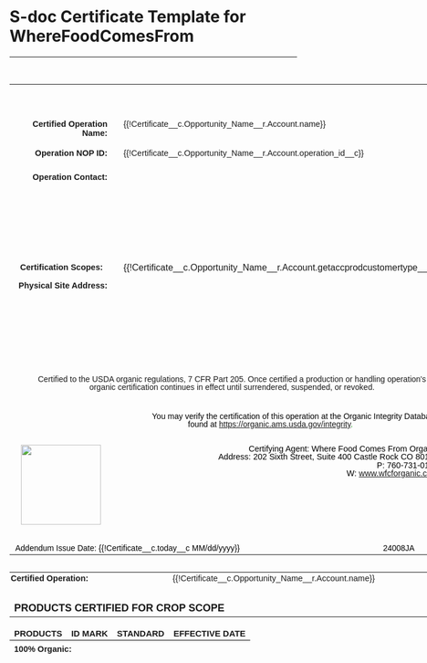 
# S-doc Certificate Template for WhereFoodComesFrom



<hr>
<style type="text/css">#myCustomTable {
    border: none;
    sd: repeatheader;
    border-collapse: collapse;
    page-break-inside: avoid;
    page-break-before: auto;
  }

  .td1 {
    font-size: 15px;
    padding: 5px;
    border-bottom: 2px solid #ddd;

  }

  .td2 {
    font-size: 15px;
    padding: 5px;
    border-bottom: 2px solid #ddd;
    text-align: center;
  }

  #myCustomTable tr {
    page-break-inside: avoid;
  }

  #myCustomTable td {
    padding: 3px;
  }
</style>
<div style="text-align:center;"> </div>

<table align="center" border="0" cellpadding="0" cellspacing="0" style="width: 760px; font-family: arial, helvetica, sans-serif; margin-bottom: 30px;">
	<colgroup>
		<col width="92" />
		<col width="92" />
		<col width="92" />
		<col width="92" />
		<col width="92" />
		<col width="92" />
		<col width="92" />
		<col width="92" />
	</colgroup>
	<tbody align="center">
		<tr>
			<td colspan="8" height=" 10" style="text-align: center; padding-top: 20px; width: 754px;" valign="bottom"><span style="font-size: 34px;"></span> <span style="font-size: 34px;"></span></td>
		</tr>
		<tr>
			<td colspan="8" height="35" style="width: 754px;" valign="bottom"> </td>
		</tr>
		<tr>
			<td colspan="2" height="20" style="text-align: right; width: 319px;"><span style="font-size:14.5px;"><strong>Certified Operation Name:</strong></span></td>
			<td colspan="6" height="20" style="padding-left: 20px; width: 490px;" valign="top" width="20"><span style="font-size:14.5px;float:left;">{{!Certificate__c.Opportunity_Name__r.Account.name}}</span></td>
		</tr>
		<tr>
			<td colspan="2" height="20" style="text-align: right; padding-top: 15px; width: 319px;"><span style="font-size:14.5px;"><strong>Operation NOP ID:</strong></span></td>
			<td colspan="6" height="20" style="padding-left: 20px; padding-top: 15px; width: 490px;" valign="top"><span style="font-size:14.5px;float:left;">{{!Certificate__c.Opportunity_Name__r.Account.operation_id__c}}</span></td>
		</tr>
		<!--<tr>
<td colspan="8" height="30" valign="top"> </td>
</tr>-->
		<tr>
			<td colspan="2" height="20" style="padding-top: 22px; text-align: right; width: 319px;" valign="top"><span style="font-size:14.5px;"><strong>Operation Contact:</strong></span></td>
			<td colspan="6" height="170" style="padding-left: 20px; padding-top: 20px; width: 490px;" valign="top"><!--{{!
 <lineitemsSOQL>
            <class>none</class>
            <listname>Operation Contact</listname>
            <soql>SELECT Id, Name, Email, Account.Website FROM Contact WHERE AccountId ='{!Certificate__c.accountid__c}' AND isSelected__c = true</soql>
            <column prefix="<span style='font-size:14.5px;'><strong></strong> " postfix="</span><br/>">Name</column>
            <column prefix="<span style='font-size:14.5px;'><strong></strong> " postfix="</span><br/>">Email</column>
            <column prefix="<span style='font-size:14.5px;'><strong></strong> " postfix="</span> <br/>">Account.Website</column>
            <column prefix="<span style='font-size:14.5px;padding-top: 10px'><strong></strong> " postfix="</span><br/>"></column>

        </lineitemsSOQL>
}}--><!--{{!
<lineitemsSOQL><class>none</class>
<listname>Operation Contact</listname>
<soql>SELECT Id, Name, Email, Account.Website  FROM Contact WHERE AccountId  ='{!Certificate__c.accountid__c}' AND isSelected__c = true</soql>
<column prefix="<span style='font-size:14.5px;'>" postfix="</span>" >Blank__c</column>
</lineitemsSOQL>
}}-->
			<div><span style="font-size:14.5px;"><br />
			<strong>&nbsp; </strong></span></div>
			</td>
		</tr>
		<tr>
			<td colspan="2" height="20" style="padding-top: 10px; text-align: right; width: 319px;" valign="top"><span style="font-size:14.5px;"><strong>Certification Scopes: &nbsp; </strong></span></td>
			<td colspan="6" height="auto" style="padding-left: 20px; padding-top: 10px; width: 490px;" valign="top">{{!Certificate__c.Opportunity_Name__r.Account.getaccprodcustomertype__c}}</td>
		</tr>
		<tr>
			<td colspan="2" height="20" style="padding-top: 10px; text-align: right; width: 319px;" valign="top"><span style="font-size:14.5px;"><strong>Physical Site Address:</strong></span></td>
			<td colspan="6" height="170" style="padding-left: 20px; padding-top: 20px; width: 490px;" valign="top"><!--{{!
<lineitemsSOQL><class>none</class>
<listname>Site Addresses</listname>
<soql>Select Address__c,City__c,State__c ,Zip__c,Country__c From Site_Address__c Where Account__c ='{!Certificate__c.accountid__c}' AND is_Selected__c = true AND isSame__c = False</soql>
<column prefix="<span style='font-size:14.5px;'> " postfix=": ">Name</column>
<column postfix=", ">Address__c</column>
<column postfix=", ">City__c</column>
<column postfix=", ">State__c</column>
<column postfix=", ">Zip__c</column>
<column postfix="<br /></span>">Country__c</column>
</lineitemsSOQL>
}}--><!--{{!
<lineitemsSOQL><class>none</class>
<listname>Site Addresses</listname>
<soql>Select Address__c,City__c,State__c ,Zip__c,Country__c,Blank__c From Site_Address__c Where Account__c ='{!Certificate__c.accountid__c}' AND is_Selected__c = true AND isSame__c = true</soql>
<column prefix="<span style='font-size:14.5px;'>" postfix="</span>" >Blank__c</column>
</lineitemsSOQL>
}}-->
			<div><span style="font-size:14.5px;"><br />
			<strong>&nbsp; </strong></span></div>
			</td>
		</tr>
		<tr>
			<td colspan="8" height="40" style="padding-left: 45px; padding-right: 25px; line-height: 90%; width: 684px;" valign="middle"><span style="font-size: 14px; font-family:arial,helvetica,sans-serif;">Certified to the USDA organic regulations, 7 CFR Part 205. Once certified a production or handling operation's organic certification continues in effect until surrendered, suspended, or revoked.</span></td>
		</tr>
		<tr>
			<td colspan="8" height="20" style="padding-left: 20px; padding-top: 30px; line-height: 1; text-align: right; width: 734px;" valign="top"><span style="font-size: 14px;color: rgb(0,0,0); font-family:arial,helvetica,sans-serif;">You may verify the certification of this operation at the Organic Integrity Database<br />
			<span style="font-size: 14px;color: rgb(0,0,0); padding-right:75px; font-family:arial,helvetica,sans-serif;">found at&nbsp;<span style="color:#009900;"><span style="font-size: 14px; font-family: arial, helvetica, sans-serif;"><span style="font-size: 14px; padding-right: 75px; font-family: arial, helvetica, sans-serif;"><a href="https://organic.ams.usda.gov/integrity" target="_blank">https://organic.ams.usda.gov/integrity</a>.</span></span></span></span></span></td>
		</tr>
		<tr>
			<td colspan="8" style="padding-left: 20px; padding-top: 25px; line-height: 1; text-align: right; width: 734px;" valign="top"><span contenteditable="false" tabindex="-1"><img alt="" data-widget="image" src="https://wfcf--pcopy.sandbox.file.force.com/servlet/servlet.ImageServer?id=01563000001q8eO&amp;oid=00D63000000IXpv&amp;lastMod=1660653189000" style="float:left" width="140px" /></span><span style="font-size: 14.5px;color: rgb(105, 105, 105); font-family:arial,helvetica,sans-serif;"><span style="color:rgb(0,0,0);">Certifying Agent:&nbsp;Where Food Comes From Organic</span><br />
			<span style="color:rgb(0,0,0);">Address:&nbsp;202 Sixth Street, Suite 400 Castle Rock CO 80104</span><br />
			<span style="color:rgb(0,0,0);">P: 760-731-0155</span><br />
			<span style="color:rgb(0,0,0);">W: <span style="font-size: 14.5px;color: rgb(105, 105, 105); font-family:arial,helvetica,sans-serif;"><span style="color:rgb(0,0,0);">www.wfcforganic.com</span></span></span></span></td>
		</tr>
		<tr>
			<td colspan="8" height="20" style="padding-left: 10px; padding-top: 30px; line-height: 1; text-align: left; width: 744px;" valign="top"><span style="font-size: 14px;color: rgb(0,0,0); font-family:arial,helvetica,sans-serif;"> <span style="font-size: 14px;color: rgb(0,0,0);padding-right:150px;font-family:arial,helvetica,sans-serif;">Addendum Issue Date: <span style="color:rgb(0,0,0); ">{{!Certificate__c.today__c MM/dd/yyyy}} &nbsp; &nbsp; &nbsp; &nbsp; &nbsp; &nbsp; &nbsp; &nbsp; </span></span>&nbsp; &nbsp; &nbsp; &nbsp; &nbsp;</span><span style="font-size: 14px;color: rgb(0,0,0); font-family:arial,helvetica,sans-serif;"><span style="font-size: 14px;color: rgb(0,0,0);padding-right:10px;font-family:arial,helvetica,sans-serif;">24008JA</span></span></td>
		</tr>
	</tbody>
</table>

<div style="page-break-after: always"><span style="display: none;">&nbsp;</span></div>
<!--================================================================================================ page 2--><!--RENDER={{!Certificate__c.Selected_Customer_Type__c}} CONTAINS 'crops'-->

<table align="center" border="0" cellpadding="0" cellspacing="0" style="width:736px; font-family:arial,helvetica,sans-serif;">
	<colgroup>
		<col width="92" />
		<col width="92" />
		<col width="92" />
		<col width="92" />
		<col width="92" />
		<col width="92" />
		<col width="92" />
		<col width="92" />
	</colgroup>
	<tbody>
		<tr>
			<td colspan="3" height="10" style="padding-left:2px; padding-bottom:5px;"><span style="font-size:14.5px;"><strong>Certified Operation:</strong></span></td>
			<td colspan="5" height="10" style="padding-left:10px;padding-right:50px;" valign="top"><span style="font-size:14.5px;float:left;">{{!Certificate__c.Opportunity_Name__r.Account.name}}</span></td>
		</tr>
		<tr>
			<td colspan="8" height="10" valign="bottom"> </td>
		</tr>
		<tr>
			<td colspan="8" height=" 10" style="text-align: left;padding-top:5px;" valign="bottom"><span style="font-size: 18px;"><strong>PRODUCTS CERTIFIED FOR CROP SCOPE</strong></span></td>
		</tr>
	</tbody>
</table>
<!--RENDER1={{!Certificate__c.Selected_Product_Status__c}} CONTAINS 'crops 100% organic' -->

<table align="center" gill="" id="myCustomTable" sans="" style="width:736px;height:100%; font-family:arial,helvetica,sans-serif; ">
	<thead>
		<tr style="page-break-inside: avoid!important; page-break-before: auto!important;">
			<td height="23" style="text-align: left;border-bottom: 1px solid black;padding-top:3px;padding-bottom:3px;"><span style="font-size:15px;"><strong>PRODUCTS</strong></span></td>
			<td height="25" style="text-align: Center;border-bottom: 1px solid black;padding-top:3px;padding-bottom:3px;"><span style="font-size:15px;"><strong>ID MARK</strong></span></td>
			<td height="25" style="text-align: Center;border-bottom: 1px solid black;padding-top:3px;padding-bottom:3px;"><span style="font-size:15px;"><strong>STANDARD</strong></span></td>
			<td height="25" style="text-align: Center;border-bottom: 1px solid black;padding-top:3px;padding-bottom:3px;"><span style="font-size:15px;"><strong>EFFECTIVE DATE</strong></span></td>
		</tr>
		<tr>
			<td colspan="8" height=" 10" style="text-align: left;padding-top:7px;" valign="bottom"><span style="font-size: 14.5px;"><strong>100% Organic:</strong></span></td>
		</tr>
	</thead>
	<tbody><!--{{!
<lineitemsSOQL><class>none</class>
<listname>Accounts Products</listname>
<soql>Select Product__c,ID_Mark__c,Standard__c ,Effective_Date__c From account_products__c Where Account__c ='{!Certificate__c.accountid__c}' and Product_Status__c='100% Organic' and customer_Type__c like '%Crop%' and is_selected__c =True ORDER BY    Product__c ASC</soql>
<column prefix="<tr><td class='td1' width='250px'>" postfix="</td>">Product__c</column>
<column prefix="<td     class='td2' width='100px'>" postfix="</td>">ID_Mark__c</column>
<column prefix="<td     class='td2' width='230px'>" postfix="</td>">Standard__c</column>
<column prefix="<td     class='td2'>" postfix="</td></tr>" format-date="M/d/yyyy">Effective_Date__c</column>
</lineitemsSOQL>
<br/>
}}-->
	</tbody>
</table>
<!--ENDRENDER1--><!--RENDER1={{!Certificate__c.Selected_Product_Status__c}} CONTAINS 'crops organic'-->

<table align="center" gill="" id="myCustomTable" sans="" style="width:736px;height:100%; font-family:arial,helvetica,sans-serif; ">
	<thead>
		<tr style="page-break-inside: avoid!important; page-break-before: auto!important;">
			<td height="23" style="text-align: left;border-bottom: 1px solid black;padding-top:3px;padding-bottom:3px;"><span style="font-size:15px;"><strong>PRODUCTS</strong></span></td>
			<td height="25" style="text-align: Center;border-bottom: 1px solid black;padding-top:3px;padding-bottom:3px;"><span style="font-size:15px;"><strong>ID MARK</strong></span></td>
			<td height="25" style="text-align: Center;border-bottom: 1px solid black;padding-top:3px;padding-bottom:3px;"><span style="font-size:15px;"><strong>STANDARD</strong></span></td>
			<td height="25" style="text-align: Center;border-bottom: 1px solid black;padding-top:3px;padding-bottom:3px;"><span style="font-size:15px;"><strong>EFFECTIVE DATE</strong></span></td>
		</tr>
		<tr>
			<td colspan="8" height=" 10" style="text-align: left;padding-top:7px;" valign="bottom"><span style="font-size: 14.5px;"><strong>Organic:</strong></span></td>
		</tr>
	</thead>
	<tbody><!--{{!
<lineitemsSOQL><class>none</class>
<listname>Accounts Products</listname>
<soql>Select Product__c,ID_Mark__c,Standard__c ,Effective_Date__c From account_products__c Where Account__c ='{!Certificate__c.accountid__c}' and Product_Status__c='Organic' and customer_Type__c='Crop' and is_selected__c =True ORDER BY Product__c   ASC</soql>
<column prefix="<tr><td class='td1' width='250px'>" postfix="</td>">Product__c</column>
<column prefix="<td     class='td2' width='100px'>" postfix="</td>">ID_Mark__c</column>
<column prefix="<td     class='td2' width='230px'>" postfix="</td>">Standard__c</column>
<column prefix="<td     class='td2'>" postfix="</td></tr>" format-date="M/d/yyyy">Effective_Date__c</column>
</lineitemsSOQL>
<br/>
}}-->
	</tbody>
</table>
<!--ENDRENDER1--><!--RENDER1={{!Certificate__c.Selected_Product_Status__c}} CONTAINS 'crops made with organic'--><!--<table align="center" gill="" id="myCustomTable" sans="" style="width:736px;height:100%; font-family:arial,helvetica,sans-serif; ">
<thead>
<tr style="page-break-inside: avoid!important; page-break-before: auto!important;">
<td height="23" style="text-align: left;border-bottom: 1px solid black;padding-top:3px;padding-bottom:3px;"><span style="font-size:15px;"><strong>PRODUCTS</strong></span></td>
<td height="25" style="text-align: Center;border-bottom: 1px solid black;padding-top:3px;padding-bottom:3px;"><span style="font-size:15px;"><strong>ID MARK</strong></span></td>
<td height="25" style="text-align: Center;border-bottom: 1px solid black;padding-top:3px;padding-bottom:3px;"><span style="font-size:15px;"><strong>STANDARD</strong></span></td>
<td height="25" style="text-align: Center;border-bottom: 1px solid black;padding-top:3px;padding-bottom:3px;"><span style="font-size:15px;"><strong>EFFECTIVE DATE</strong></span></td>
</tr>
<tr>
<td colspan="8" height=" 10" style="text-align: left;padding-top:7px;" valign="bottom"><span style="font-size: 14.5px;"><strong>Made with Organic:</strong></span></td>
</tr>
</thead>
<tbody>
</tbody>
</table>--><!--ENDRENDER1--><!--{{!
<lineitemsSOQL><class>none</class>
<listname>Accounts Products</listname>
<soql>Select Standard__c,US_Canada__c From account_products__c Where Account__c ='{!Certificate__c.accountid__c}' and customer_Type__c='Crop' and is_selected__c =True and Standard__c includes ('US-CANADA*') LIMIT 1</soql>
<column prefix="<tr><td colspan='8'  style=' text-align:center; padding-left:100px; padding-top:50px;'><span style='font-size:15px; font-family:arial,helvetica,sans-serif;'>*Certified in accordance with the terms of the " postfix=" Organic Equivalency Arrangement</span></td></tr>">US_Canada__c</column>
</lineitemsSOQL>
}}-->
<style type="text/css">table.print-friendly tr td,
  table.print-friendly tr th {
    page-break-inside: avoid;
  }
</style>
<table align="center" border="0" cellpadding="0" cellspacing="0" class="print-friendly" id="mySignatureTable" style="width:736px;font-family:arial,helvetica,sans-serif;">
	<colgroup>
		<col width="92" />
		<col width="92" />
		<col width="92" />
		<col width="92" />
		<col width="92" />
		<col width="92" />
		<col width="92" />
		<col width="92" />
	</colgroup>
	<tbody>
		<tr>
			<td colspan="8" height="20" valign="top"> </td>
		</tr>
	</tbody>
</table>

<div style="text-align: right;"> </div>
<!--ENDRENDER--><!--================================================================================================page 3--><!--RENDER={{!Certificate__c.selected_customer_type__c}} CONTAINS 'Handler' -->

<div style="page-break-after: always"><span style="display: none;">&nbsp;</span></div>

<table align="center" border="0" cellpadding="0" cellspacing="0" style="width:736px;font-family:arial,helvetica,sans-serif;">
	<colgroup>
		<col width="92" />
		<col width="92" />
		<col width="92" />
		<col width="92" />
		<col width="92" />
		<col width="92" />
		<col width="92" />
		<col width="92" />
	</colgroup>
	<tbody>
		<tr>
			<td colspan="3" height="10" style="padding-left:2px;"><span style="font-size:14.5px;"><strong>Certified Operation:</strong></span></td>
			<td colspan="5" height="10" style="padding-left:10px;padding-right:50px;" valign="top"><span style="font-size:14.5px;float:left;">{{!Certificate__c.Opportunity_Name__r.Account.name}}</span></td>
		</tr>
		<tr>
			<td colspan="8" height="10" valign="bottom"> </td>
		</tr>
		<tr>
			<td colspan="8" height=" 10" style="text-align: left;padding-top:20px;" valign="top"><span style="font-size: 18px;"><strong>PRODUCTS CERTIFIED FOR HANDLER SCOPE</strong></span></td>
		</tr>
	</tbody>
</table>
<!--RENDER1={{!Certificate__c.Selected_Product_Status__c}} CONTAINS 'handler 100% organic'-->

<table align="center" gill="" id="myCustomTable" sans="" style="width:736px; font-family:arial,helvetica,sans-serif; " valign="top">
	<thead>
		<tr style="page-break-inside: avoid!important; page-break-before: auto!important;">
			<td height="23" style="text-align: left;border-bottom: 1px solid black;padding-top:3px;padding-bottom:3px;"><span style="font-size:15px;"><strong>PRODUCTS</strong></span></td>
			<td height="25" style="text-align: Center;border-bottom: 1px solid black;padding-top:3px;padding-bottom:3px;"><span style="font-size:15px;"><strong>ID MARK</strong></span></td>
			<td height="25" style="text-align: Center;border-bottom: 1px solid black;padding-top:3px;padding-bottom:3px;"><span style="font-size:15px;"><strong>STANDARD</strong></span></td>
			<td height="25" style="text-align: Center;border-bottom: 1px solid black;padding-top:3px;padding-bottom:3px;"><span style="font-size:15px;"><strong>EFFECTIVE DATE</strong></span></td>
		</tr>
		<tr>
			<td colspan="8" style="text-align: left;padding:2px !important; padding-top:7px;"><span style="font-size: 14.5px;"><strong>100% Organic:</strong></span></td>
		</tr>
	</thead>
	<tbody><!--{{!
<lineitemsSOQL><class>none</class>
<listname>Accounts Products</listname>
<soql>Select Product__c,ID_Mark__c,Standard__c ,Effective_Date__c From account_products__c Where Account__c ='{!Certificate__c.accountid__c}' and Product_Status__c='100% Organic'  and Customer_type__c = 'Handler' and is_selected__c =True ORDER BY Product__c ASC</soql>
<column prefix="<tr><td class='td1' width='250px'>" postfix="</td>">Product__c</column>
<column prefix="<td     class='td2' width='100px'>" postfix="</td>">ID_Mark__c</column>
<column prefix="<td     class='td2' width='230px'>" postfix="</td>">Standard__c</column>
<column prefix="<td     class='td2'>" postfix="</td></tr>" format-date="M/d/yyyy">Effective_Date__c</column>
</lineitemsSOQL>
<br/>
}}-->
	</tbody>
</table>
<!--ENDRENDER1--><!--RENDER2={{!Certificate__c.Selected_Product_Status__c}} CONTAINS 'handler organic'-->

<table align="center" gill="" id="myCustomTable" sans="" style="width:736px; font-family:arial,helvetica,sans-serif; " valign="top">
	<thead>
		<tr style="page-break-inside: avoid!important; page-break-before: auto!important;">
			<td height="23" style="text-align: left;border-bottom: 1px solid black;padding-top:3px;padding-bottom:3px;"><span style="font-size:15px;"><strong>PRODUCTS</strong></span></td>
			<td height="25" style="text-align: Center;border-bottom: 1px solid black;padding-top:3px;padding-bottom:3px;"><span style="font-size:15px;"><strong>ID MARK</strong></span></td>
			<td height="25" style="text-align: Center;border-bottom: 1px solid black;padding-top:3px;padding-bottom:3px;"><span style="font-size:15px;"><strong>STANDARD</strong></span></td>
			<td height="25" style="text-align: Center;border-bottom: 1px solid black;padding-top:3px;padding-bottom:3px;"><span style="font-size:15px;"><strong>EFFECTIVE DATE</strong></span></td>
		</tr>
		<tr>
			<td colspan="8" height=" 10" style="text-align: left;padding-top:7px;" valign="bottom"><span style="font-size: 14.5px;"><strong>Organic:</strong></span></td>
		</tr>
	</thead>
	<tbody><!--{{!
<lineitemsSOQL><class>none</class>
<listname>Accounts Products</listname>
<soql>Select Product__c,ID_Mark__c,Standard__c ,Effective_Date__c From account_products__c Where Account__c ='{!Certificate__c.accountid__c}' and Product_Status__c='Organic' and Customer_type__c = 'Handler' and is_selected__c =True ORDER BY Product__c ASC</soql>
<column prefix="<tr><td class='td1' width='250px'>" postfix="</td>">Product__c</column>
<column prefix="<td     class='td2' width='100px'>" postfix="</td>">ID_Mark__c</column>
<column prefix="<td     class='td2' width='230px'>" postfix="</td>">Standard__c</column>
<column prefix="<td     class='td2'>" postfix="</td></tr>" format-date="M/d/yyyy">Effective_Date__c</column>
</lineitemsSOQL>
<br/>
}}-->
	</tbody>
</table>
<!--ENDRENDER2--><!--RENDER3={{!Certificate__c.Selected_Product_Status__c}} CONTAINS 'handler made with organic'-->

<table align="center" gill="" id="myCustomTable" sans="" style="width:736px; font-family:arial,helvetica,sans-serif; ">
	<thead>
		<tr style="page-break-inside: avoid!important; page-break-before: auto!important;">
			<td height="23" style="text-align: left;border-bottom: 1px solid black;padding-top:3px;padding-bottom:3px;"><span style="font-size:15px;"><strong>PRODUCTS</strong></span></td>
			<td height="25" style="text-align: Center;border-bottom: 1px solid black;padding-top:3px;padding-bottom:3px;"><span style="font-size:15px;"><strong>ID MARK</strong></span></td>
			<td height="25" style="text-align: Center;border-bottom: 1px solid black;padding-top:3px;padding-bottom:3px;"><span style="font-size:15px;"><strong>STANDARD</strong></span></td>
			<td height="25" style="text-align: Center;border-bottom: 1px solid black;padding-top:3px;padding-bottom:3px;"><span style="font-size:15px;"><strong>EFFECTIVE DATE</strong></span></td>
		</tr>
		<tr>
			<td colspan="8" height=" 10" style="text-align: left;padding-top:7px;" valign="bottom"><span style="font-size: 14.5px;"><strong>Made with Organic:</strong></span></td>
		</tr>
	</thead>
	<tbody><!--{{!
<lineitemsSOQL><class>none</class>
<listname>Accounts Products</listname>
<soql>Select Product__c,ID_Mark__c,Standard__c ,Effective_Date__c From account_products__c Where Account__c ='{!Certificate__c.accountid__c}' and Product_Status__c='Made with Organic'  and Customer_type__c = 'Handler' and is_selected__c =True ORDER BY Product__c ASC</soql>
<column prefix="<tr><td class='td1' width='250px'>" postfix="</td>">Product__c</column>
<column prefix="<td     class='td2' width='100px'>" postfix="</td>">ID_Mark__c</column>
<column prefix="<td     class='td2' width='230px'>" postfix="</td>">Standard__c</column>
<column prefix="<td     class='td2'>" postfix="</td></tr>" format-date="M/d/yyyy">Effective_Date__c</column>
</lineitemsSOQL>
}}-->
	</tbody>
</table>
<!--ENDRENDER3--><!--{{!
<lineitemsSOQL><class>none</class>
<listname>Accounts Products</listname>
<soql>Select Standard__c,US_Canada__c From account_products__c Where Account__c ='{!Certificate__c.accountid__c}' and customer_Type__c='Handler' and is_selected__c =True and Standard__c includes ('US-CANADA*') LIMIT 1</soql>
<column prefix="<tr><td colspan='8'  style=' text-align:center; padding-left:100px; padding-top:50px;'><span style='font-size:15px; font-family:arial,helvetica,sans-serif;'>*Certified in accordance with the terms of the " postfix=" Organic Equivalency Arrangement</span></td></tr>">US_Canada__c</column>
</lineitemsSOQL>
}}-->
<style type="text/css">table.print-friendly tr td,
  table.print-friendly tr th {
    page-break-inside: auto;
  }
</style>
<table align="center" border="0" cellpadding="0" cellspacing="0" class="print-friendly" id="mySignatureTable" style="width:736px;font-family:arial,helvetica,sans-serif;">
	<colgroup>
		<col width="92" />
		<col width="92" />
		<col width="92" />
		<col width="92" />
		<col width="92" />
		<col width="92" />
		<col width="92" />
		<col width="92" />
	</colgroup>
	<tbody>
		<tr>
			<td colspan="8" height="20" valign="top"> </td>
		</tr>
	</tbody>
</table>
<!--ENDRENDER--><!-- ================================================================================================ page 4--><!--RENDER={{!Certificate__c.selected_customer_type__c}} CONTAINS 'livestock'-->

<div style="page-break-after: always"><span style="display: none;">&nbsp;</span></div>

<table align="center" border="0" cellpadding="0" cellspacing="0" style="width:736px; font-family:arial,helvetica,sans-serif;">
	<colgroup>
		<col width="92" />
		<col width="92" />
		<col width="92" />
		<col width="92" />
		<col width="92" />
		<col width="92" />
		<col width="92" />
		<col width="92" />
	</colgroup>
	<tbody>
		<tr>
			<td colspan="3" height="10" style="padding-left:2px;"><span style="font-size:14.5px;"><strong>Certified Operation:</strong></span></td>
			<td colspan="5" height="10" style="padding-left:10px;padding-right:50px;" valign="top"><span style="font-size:14.5px;float:left;">{{!Certificate__c.Opportunity_Name__r.Account.name}}</span></td>
		</tr>
		<tr>
			<td colspan="8" height="10" valign="bottom"> </td>
		</tr>
		<tr>
			<td colspan="8" height=" 10" style="text-align: left;padding-top:20px;" valign="bottom"><span style="font-size: 18px;"><strong>PRODUCTS CERTIFIED FOR LIVESTOCK SCOPE</strong></span></td>
		</tr>
	</tbody>
</table>
<!--RENDER1={{!Certificate__c.Selected_Product_Status__c}} CONTAINS 'livestock 100% organic'-->

<table align="center" gill="" id="myCustomTable" sans="" style="width:736px;height:100%; font-family:arial,helvetica,sans-serif; ">
	<thead>
		<tr style="page-break-inside: avoid!important; page-break-before: auto!important;">
			<td height="23" style="text-align: left;border-bottom: 1px solid black;padding-top:3px;padding-bottom:3px;"><span style="font-size:15px;"><strong>SPECIES</strong></span></td>
			<td height="25" style="text-align: Center;border-bottom: 1px solid black;padding-top:3px;padding-bottom:3px;"><span style="font-size:15px;"><strong>ID MARK</strong></span></td>
			<td height="25" style="text-align: Center;border-bottom: 1px solid black;padding-top:3px;padding-bottom:3px;"><span style="font-size:15px;"><strong>STANDARD</strong></span></td>
			<td height="25" style="text-align: Center;border-bottom: 1px solid black;padding-top:3px;padding-bottom:3px;"><span style="font-size:15px;"><strong>EFFECTIVE DATE</strong></span></td>
		</tr>
		<tr>
			<td colspan="8" height=" 10" style="text-align: left;padding-top:7px;" valign="bottom"><span style="font-size: 14.5px;"><strong>100% Organic:</strong></span></td>
		</tr>
	</thead>
	<tbody><!--{{!
<lineitemsSOQL><class>none</class>
<listname>Accounts Products</listname>
<soql>Select Product__c,ID_Mark__c,Standard__c ,Effective_Date__c From account_products__c Where Account__c ='{!Certificate__c.accountid__c}' and Product_Status__c='100% Organic'  and Customer_type__c = 'Livestock' and is_selected__c =True ORDER BY Product__c ASC</soql>
<column prefix="<tr><td class='td1' width='250px'>" postfix="</td>">Product__c</column>
<column prefix="<td     class='td2' width='100px'>" postfix="</td>">ID_Mark__c</column>            <column prefix="<td     class='td2' width='230px'>" postfix="</td>">Standard__c</column>
<column prefix="<td     class='td2'>" postfix="</td></tr>" format-date="M/d/yyyy">Effective_Date__c</column>
</lineitemsSOQL>
<br/>
}}-->
	</tbody>
</table>
<!--ENDRENDER1--><!--RENDER2={{!Certificate__c.Selected_Product_Status__c}} CONTAINS 'livestock organic'-->

<table align="center" gill="" id="myCustomTable" sans="" style="width:736px;height:100%; font-family:arial,helvetica,sans-serif; ">
	<thead>
		<tr style="page-break-inside: avoid!important; page-break-before: auto!important;">
			<td height="23" style="text-align: left;border-bottom: 1px solid black;padding-top:3px;padding-bottom:3px;"><span style="font-size:15px;"><span style="font-size:15px;"><strong>SPECIES</strong></span></span></td>
			<td height="25" style="text-align: Center;border-bottom: 1px solid black;padding-top:3px;padding-bottom:3px;"><span style="font-size:15px;"><strong>ID MARK</strong></span></td>
			<td height="25" style="text-align: Center;border-bottom: 1px solid black;padding-top:3px;padding-bottom:3px;"><span style="font-size:15px;"><strong>STANDARD</strong></span></td>
			<td height="25" style="text-align: Center;border-bottom: 1px solid black;padding-top:3px;padding-bottom:3px;"><span style="font-size:15px;"><strong>EFFECTIVE DATE</strong></span></td>
		</tr>
		<tr>
			<td colspan="8" height=" 10" style="text-align: left;padding-top:7px;" valign="bottom"><span style="font-size: 14.5px;"><strong>Organic:</strong></span></td>
		</tr>
	</thead>
	<tbody><!--{{!
<lineitemsSOQL><class>none</class>
<listname>Accounts Products</listname>
<soql>Select Product__c,ID_Mark__c,Standard__c ,Effective_Date__c From account_products__c Where Account__c ='{!Certificate__c.accountid__c}' and Product_Status__c='Organic' and Customer_type__c = 'Livestock' and is_selected__c =True ORDER BY Product__c ASC</soql>
<column prefix="<tr><td class='td1' width='250px'>" postfix="</td>">Product__c</column>
<column prefix="<td     class='td2' width='100px'>" postfix="</td>">ID_Mark__c</column>
<column prefix="<td     class='td2' width='230px'>" postfix="</td>">Standard__c</column>
<column prefix="<td     class='td2'>" postfix="</td></tr>" format-date="M/d/yyyy">Effective_Date__c</column>
</lineitemsSOQL>
<br/>
}}-->
	</tbody>
</table>
<!--ENDRENDER2--><!--RENDER3={{!Certificate__c.Selected_Product_Status__c}} CONTAINS 'livestock made with organic'-->

<table align="center" gill="" id="myCustomTable" sans="" style="width:736px;height:100%; font-family:arial,helvetica,sans-serif; ">
	<thead>
		<tr style="page-break-inside: avoid!important; page-break-before: auto!important;">
			<td height="23" style="text-align: left;border-bottom: 1px solid black;padding-top:3px;padding-bottom:3px;"><span style="font-size:15px;"><span style="font-size:15px;"><strong>SPECIES</strong></span></span></td>
			<td height="25" style="text-align: Center;border-bottom: 1px solid black;padding-top:3px;padding-bottom:3px;"><span style="font-size:15px;"><strong>ID MARK</strong></span></td>
			<td height="25" style="text-align: Center;border-bottom: 1px solid black;padding-top:3px;padding-bottom:3px;"><span style="font-size:15px;"><strong>STANDARD</strong></span></td>
			<td height="25" style="text-align: Center;border-bottom: 1px solid black;padding-top:3px;padding-bottom:3px;"><span style="font-size:15px;"><strong>EFFECTIVE DATE</strong></span></td>
		</tr>
		<tr>
			<td colspan="8" height=" 10" style="text-align: left;padding-top:7px;" valign="bottom"><span style="font-size: 14.5px;"><strong>Made with Organic:</strong></span></td>
		</tr>
	</thead>
	<tbody><!--{{!
<lineitemsSOQL><class>none</class>
<listname>Accounts Products</listname>
<soql>Select Product__c,ID_Mark__c,Standard__c ,Effective_Date__c From account_products__c Where Account__c ='{!Certificate__c.accountid__c}' and Product_Status__c='Made with Organic'  and Customer_type__c like '%Livestock%'  and is_selected__c =True ORDER BY Product__c ASC</soql>
<column prefix="<tr><td class='td1' width='250px'>" postfix="</td>">Product__c</column>
<column prefix="<td     class='td2' width='100px'>" postfix="</td>">ID_Mark__c</column><column prefix="<td     class='td2' width='230px'>" postfix="</td>">Standard__c</column>            <column prefix="<td     class='td2'>" postfix="</td></tr>" format-date="M/d/yyyy">Effective_Date__c</column>
</lineitemsSOQL>
}}-->
	</tbody>
</table>
<!--ENDRENDER3--><!--{{!
<lineitemsSOQL><class>none</class>
<listname>Accounts Products</listname>
<soql>Select Standard__c,US_Canada__c From account_products__c Where Account__c ='{!Certificate__c.accountid__c}' and customer_Type__c='livestock' and is_selected__c =True and Standard__c includes ('US-CANADA*') LIMIT 1</soql>
<column prefix="<tr><td colspan='8'  style=' text-align:center; padding-left:100px; padding-top:50px;'><span style='font-size:15px; font-family:arial,helvetica,sans-serif;'>*Certified in accordance with the terms of the " postfix=" Organic Equivalency Arrangement</span></td></tr>">US_Canada__c</column>
</lineitemsSOQL>
}}-->
<style type="text/css">table.print-friendly tr td,
  table.print-friendly tr th {
    page-break-inside: auto;
  }
</style>
<table align="center" border="0" cellpadding="0" cellspacing="0" class="print-friendly" id="mySignatureTable" style="width:736px;font-family:arial,helvetica,sans-serif;">
	<colgroup>
		<col width="92" />
		<col width="92" />
		<col width="92" />
		<col width="92" />
		<col width="92" />
		<col width="92" />
		<col width="92" />
		<col width="92" />
	</colgroup>
	<tbody>
		<tr>
			<td colspan="8" height="20" valign="top"> </td>
		</tr>
	</tbody>
</table>
<!--ENDRENDER--><!--===================================================================================================page 5--><!--RENDER={{!Certificate__c.selected_customer_type__c}} CONTAINS 'wild crop' -->

<div style="page-break-after: always"><span style="display: none;">&nbsp;</span></div>

<table align="center" border="0" cellpadding="0" cellspacing="0" style="width:736px;font-family:arial,helvetica,sans-serif;">
	<colgroup>
		<col width="92" />
		<col width="92" />
		<col width="92" />
		<col width="92" />
		<col width="92" />
		<col width="92" />
		<col width="92" />
		<col width="92" />
	</colgroup>
	<tbody>
		<tr>
			<td colspan="3" height="10" style="padding-left:2px;"><span style="font-size:14.5px;"><strong>Certified Operation:</strong></span></td>
			<td colspan="5" height="10" style="padding-left:10px;padding-right:50px;" valign="top"><span style="font-size:14.5px;float:left;">{{!Certificate__c.Opportunity_Name__r.Account.name}}</span></td>
		</tr>
		<tr>
			<td colspan="8" height="10" valign="bottom"> </td>
		</tr>
		<tr>
			<td colspan="8" height=" 10" style="text-align: left;padding-top:20px;" valign="top"><span style="font-size: 18px;"><strong>PRODUCTS CERTIFIED FOR WILD CROP SCOPE</strong></span></td>
		</tr>
	</tbody>
</table>
<!--RENDER1={{!Certificate__c.Selected_Product_Status__c}} CONTAINS 'Wild Crop 100% organic'-->

<table align="center" gill="" id="myCustomTable" sans="" style="width:736px; font-family:arial,helvetica,sans-serif; " valign="top">
	<thead>
		<tr style="page-break-inside: avoid!important; page-break-before: auto!important;">
			<td height="23" style="text-align: left;border-bottom: 1px solid black;padding-top:3px;padding-bottom:3px;"><span style="font-size:15px;"><strong>PRODUCTS</strong></span></td>
			<td height="25" style="text-align: Center;border-bottom: 1px solid black;padding-top:3px;padding-bottom:3px;"><span style="font-size:15px;"><strong>ID MARK</strong></span></td>
			<td height="25" style="text-align: Center;border-bottom: 1px solid black;padding-top:3px;padding-bottom:3px;"><span style="font-size:15px;"><strong>STANDARD</strong></span></td>
			<td height="25" style="text-align: Center;border-bottom: 1px solid black;padding-top:3px;padding-bottom:3px;"><span style="font-size:15px;"><strong>EFFECTIVE DATE</strong></span></td>
		</tr>
		<tr>
			<td colspan="8" style="text-align: left;padding:2px !important; padding-top:7px;"><span style="font-size: 14.5px;"><strong>100% Organic:</strong></span></td>
		</tr>
	</thead>
	<tbody><!--{{!
<lineitemsSOQL><class>none</class>
<listname>Accounts Products</listname>
<soql>Select Product__c,ID_Mark__c,Standard__c ,Effective_Date__c From account_products__c Where Account__c ='{!Certificate__c.accountid__c}' and Product_Status__c='100% Organic' and customer_Type__c = 'Wild Crop' and is_selected__c =True ORDER BY    Product__c ASC</soql>
<column prefix="<tr><td class='td1' width='250px'>" postfix="</td>">Product__c</column>
<column prefix="<td     class='td2' width='100px'>" postfix="</td>">ID_Mark__c</column>
<column prefix="<td     class='td2' width='230px'>" postfix="</td>">Standard__c</column>
<column prefix="<td     class='td2'>" postfix="</td></tr>" format-date="M/d/yyyy">Effective_Date__c</column>
</lineitemsSOQL>
<br/>
}}-->
	</tbody>
</table>
<!--ENDRENDER1--><!--RENDER2={{!Certificate__c.Selected_Product_Status__c}} CONTAINS 'wild crop organic'-->

<table align="center" gill="" id="myCustomTable" sans="" style="width:736px; font-family:arial,helvetica,sans-serif; " valign="top">
	<thead>
		<tr style="page-break-inside: avoid!important; page-break-before: auto!important;">
			<td height="23" style="text-align: left;border-bottom: 1px solid black;padding-top:3px;padding-bottom:3px;"><span style="font-size:15px;"><strong>PRODUCTS</strong></span></td>
			<td height="25" style="text-align: Center;border-bottom: 1px solid black;padding-top:3px;padding-bottom:3px;"><span style="font-size:15px;"><strong>ID MARK</strong></span></td>
			<td height="25" style="text-align: Center;border-bottom: 1px solid black;padding-top:3px;padding-bottom:3px;"><span style="font-size:15px;"><strong>STANDARD</strong></span></td>
			<td height="25" style="text-align: Center;border-bottom: 1px solid black;padding-top:3px;padding-bottom:3px;"><span style="font-size:15px;"><strong>EFFECTIVE DATE</strong></span></td>
		</tr>
		<tr>
			<td colspan="8" height=" 10" style="text-align: left;padding-top:7px;" valign="bottom"><span style="font-size: 14.5px;"><strong>Organic:</strong></span></td>
		</tr>
	</thead>
	<tbody><!--{{!
<lineitemsSOQL><class>none</class>
<listname>Accounts Products</listname>
<soql>Select Product__c,ID_Mark__c,Standard__c ,Effective_Date__c From account_products__c Where Account__c ='{!Certificate__c.accountid__c}' and Product_Status__c='Organic' and customer_Type__c='Wild Crop' and is_selected__c =True ORDER BY Product__c   ASC</soql>
<column prefix="<tr><td class='td1' width='250px'>" postfix="</td>">Product__c</column>
<column prefix="<td     class='td2' width='100px'>" postfix="</td>">ID_Mark__c</column>
<column prefix="<td     class='td2' width='230px'>" postfix="</td>">Standard__c</column>
<column prefix="<td     class='td2'>" postfix="</td></tr>" format-date="M/d/yyyy">Effective_Date__c</column>
</lineitemsSOQL>
<br/>
}}-->
	</tbody>
</table>
<!--ENDRENDER2--><!--RENDER3={{!Certificate__c.Selected_Product_Status__c}} CONTAINS 'wild crop made with organic'-->

<table align="center" gill="" id="myCustomTable" sans="" style="width:736px; font-family:arial,helvetica,sans-serif; ">
	<thead>
		<tr style="page-break-inside: avoid!important; page-break-before: auto!important;">
			<td height="23" style="text-align: left;border-bottom: 1px solid black;padding-top:3px;padding-bottom:3px;"><span style="font-size:15px;"><strong>PRODUCTS</strong></span></td>
			<td height="25" style="text-align: Center;border-bottom: 1px solid black;padding-top:3px;padding-bottom:3px;"><span style="font-size:15px;"><strong>ID MARK</strong></span></td>
			<td height="25" style="text-align: Center;border-bottom: 1px solid black;padding-top:3px;padding-bottom:3px;"><span style="font-size:15px;"><strong>STANDARD</strong></span></td>
			<td height="25" style="text-align: Center;border-bottom: 1px solid black;padding-top:3px;padding-bottom:3px;"><span style="font-size:15px;"><strong>EFFECTIVE DATE</strong></span></td>
		</tr>
		<tr>
			<td colspan="8" height=" 10" style="text-align: left;padding-top:7px;" valign="bottom"><span style="font-size: 14.5px;"><strong>Made with Organic:</strong></span></td>
		</tr>
	</thead>
	<tbody><!--{{!
<lineitemsSOQL><class>none</class>
<listname>Accounts Products</listname>
<soql>Select Product__c,ID_Mark__c,Standard__c ,Effective_Date__c From account_products__c Where Account__c ='{!Certificate__c.accountid__c}' and Product_Status__c='Made with Organic'  and customer_Type__c='Wild Crop' and is_selected__c =True ORDER BY Product__c ASC</soql>
<column prefix="<tr>    <td class='td1' width='250px'>" postfix="</td>">Product__c</column>
<column prefix="<td     class='td2' width='100px'>" postfix="</td>">ID_Mark__c</column>
<column prefix="<td     class='td2' width='230px'>" postfix="</td>">Standard__c</column>
<column prefix="<td     class='td2'>" postfix="</td></tr>" format-date="M/d/yyyy">Effective_Date__c</column>
</lineitemsSOQL>
}}-->
	</tbody>
</table>
<!--ENDRENDER3--><!--{{!
<lineitemsSOQL><class>none</class>
<listname>Accounts Products</listname>
<soql>Select Standard__c,US_Canada__c From account_products__c Where Account__c ='{!Certificate__c.accountid__c}' and customer_Type__c='wild crop' and is_selected__c =True and Standard__c includes ('US-CANADA*') LIMIT 1</soql>
<column prefix="<tr><td colspan='8'  style=' text-align:center; padding-left:100px; padding-top:50px;'><span style='font-size:15px; font-family:arial,helvetica,sans-serif;'>*Certified in accordance with the terms of the " postfix=" Organic Equivalency Arrangement</span></td></tr>">US_Canada__c</column>
</lineitemsSOQL>
}}-->
<style type="text/css">table.print-friendly tr td,
  table.print-friendly tr th {
    page-break-inside: auto;
  }
</style>
<table align="center" border="0" cellpadding="0" cellspacing="0" class="print-friendly" id="mySignatureTable" style="width:736px;font-family:arial,helvetica,sans-serif;">
	<colgroup>
		<col width="92" />
		<col width="92" />
		<col width="92" />
		<col width="92" />
		<col width="92" />
		<col width="92" />
		<col width="92" />
		<col width="92" />
	</colgroup>
	<tbody>
		<tr>
			<td colspan="8" height="20" valign="top"> </td>
		</tr>
	</tbody>
</table>
<br />
<!--ENDRENDER-->